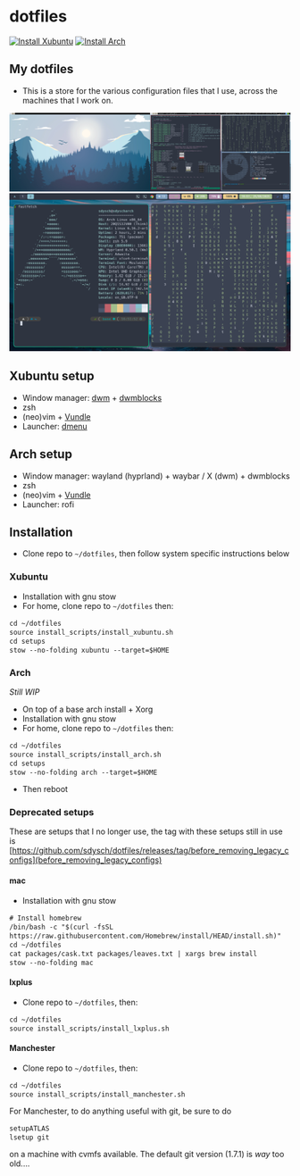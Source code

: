 # dotfiles

[![Install Xubuntu](https://github.com/sdysch/dotfiles/actions/workflows/install_xubuntu.yml/badge.svg)](https://github.com/sdysch/dotfiles/actions/workflows/install_xubuntu.yml)
[![Install Arch](https://github.com/sdysch/dotfiles/actions/workflows/install_arch.yml/badge.svg)](https://github.com/sdysch/dotfiles/actions/workflows/install_arch.yml)

## My dotfiles
 *  This is a store for the various configuration files that I use, across the machines that I work on.

![xubuntu](https://github.com/sdysch/dotfiles/blob/master/figures/screenshot3.png)
![arch](https://github.com/sdysch/dotfiles/blob/master/figures/screenshot_arch_wayland.png)

## Xubuntu setup
* Window manager: [dwm](https://github.com/sdysch/dwm) + [dwmblocks](https://github.com/sdysch/dwmblocks)
* zsh 
* (neo)vim + [Vundle](https://github.com/VundleVim/Vundle.vim)
* Launcher: [dmenu](https://github.com/sdysch/dmenu)

## Arch setup
* Window manager: wayland (hyprland) + waybar / X (dwm) + dwmblocks
* zsh 
* (neo)vim + [Vundle](https://github.com/VundleVim/Vundle.vim)
* Launcher: rofi

## Installation
* Clone repo to `~/dotfiles`, then follow system specific instructions below
 
### Xubuntu
* Installation with gnu stow
* For home, clone repo to `~/dotfiles` then:
```
cd ~/dotfiles
source install_scripts/install_xubuntu.sh
cd setups
stow --no-folding xubuntu --target=$HOME
```

### Arch
_Still WIP_
* On top of a base arch install + Xorg
* Installation with gnu stow
* For home, clone repo to `~/dotfiles` then:
```
cd ~/dotfiles
source install_scripts/install_arch.sh
cd setups
stow --no-folding arch --target=$HOME
```
* Then reboot

### Deprecated setups
These are setups that I no longer use, the tag with these setups still in use is [https://github.com/sdysch/dotfiles/releases/tag/before_removing_legacy_configs](before_removing_legacy_configs)

#### mac
* Installation with gnu stow
```
# Install homebrew
/bin/bash -c "$(curl -fsSL https://raw.githubusercontent.com/Homebrew/install/HEAD/install.sh)"
cd ~/dotfiles
cat packages/cask.txt packages/leaves.txt | xargs brew install
stow --no-folding mac
```

#### lxplus
* Clone repo to `~/dotfiles`, then:
```
cd ~/dotfiles
source install_scripts/install_lxplus.sh
```

#### Manchester
* Clone repo to `~/dotfiles`, then:
```
cd ~/dotfiles
source install_scripts/install_manchester.sh
```

For Manchester, to do anything useful with git, be sure to do
```
setupATLAS
lsetup git
```
on a machine with cvmfs available. The default git version (1.7.1) is _way_ too old....
